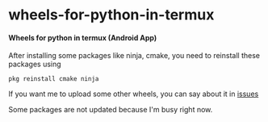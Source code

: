 # wheels-for-python-in-termux
#### Wheels for python in termux (Android​ App)

After installing some packages like ninja, cmake, you need to reinstall these packages using
```
pkg reinstall cmake ninja
```

If you want me to upload some other wheels, you can say about it in [issues](https://github.com/Almaz-Kabirov/wheels-for-python-in-termux/issues)

Some packages are not updated because I'm busy right now.
